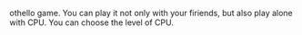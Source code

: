 othello game.
You can play it not only with your firiends, but also play alone with CPU.
You can choose the level of CPU.
